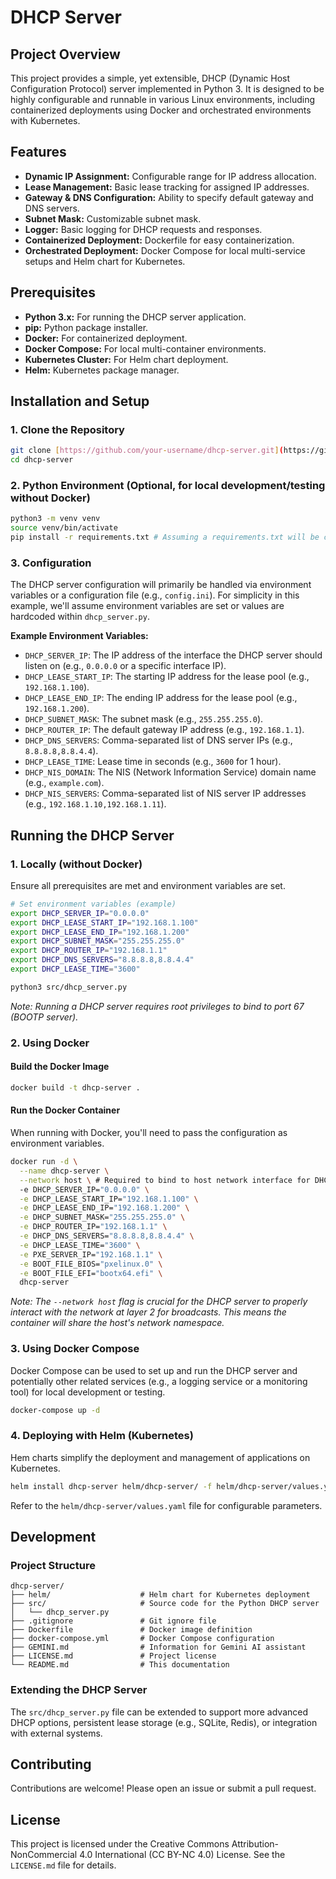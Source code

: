 # DHCP Server

## Project Overview

This project provides a simple, yet extensible, DHCP (Dynamic Host Configuration Protocol) server implemented in Python 3. It is designed to be highly configurable and runnable in various Linux environments, including containerized deployments using Docker and orchestrated environments with Kubernetes.

## Features

* **Dynamic IP Assignment:** Configurable range for IP address allocation.
* **Lease Management:** Basic lease tracking for assigned IP addresses.
* **Gateway & DNS Configuration:** Ability to specify default gateway and DNS servers.
* **Subnet Mask:** Customizable subnet mask.
* **Logger:** Basic logging for DHCP requests and responses.
* **Containerized Deployment:** Dockerfile for easy containerization.
* **Orchestrated Deployment:** Docker Compose for local multi-service setups and Helm chart for Kubernetes.

## Prerequisites

* **Python 3.x:** For running the DHCP server application.
* **pip:** Python package installer.
* **Docker:** For containerized deployment.
* **Docker Compose:** For local multi-container environments.
* **Kubernetes Cluster:** For Helm chart deployment.
* **Helm:** Kubernetes package manager.

## Installation and Setup

### 1. Clone the Repository

```bash
git clone [https://github.com/your-username/dhcp-server.git](https://github.com/your-username/dhcp-server.git)
cd dhcp-server
````

### 2. Python Environment (Optional, for local development/testing without Docker)

```bash
python3 -m venv venv
source venv/bin/activate
pip install -r requirements.txt # Assuming a requirements.txt will be created for dependencies
```

### 3. Configuration

The DHCP server configuration will primarily be handled via environment variables or a configuration file (e.g., `config.ini`). For simplicity in this example, we'll assume environment variables are set or values are hardcoded within `dhcp_server.py`.

**Example Environment Variables:**

  * `DHCP_SERVER_IP`: The IP address of the interface the DHCP server should listen on (e.g., `0.0.0.0` or a specific interface IP).
  * `DHCP_LEASE_START_IP`: The starting IP address for the lease pool (e.g., `192.168.1.100`).
  * `DHCP_LEASE_END_IP`: The ending IP address for the lease pool (e.g., `192.168.1.200`).
  * `DHCP_SUBNET_MASK`: The subnet mask (e.g., `255.255.255.0`).
  * `DHCP_ROUTER_IP`: The default gateway IP address (e.g., `192.168.1.1`).
  * `DHCP_DNS_SERVERS`: Comma-separated list of DNS server IPs (e.g., `8.8.8.8,8.8.4.4`).
  * `DHCP_LEASE_TIME`: Lease time in seconds (e.g., `3600` for 1 hour).
  * `DHCP_NIS_DOMAIN`: The NIS (Network Information Service) domain name (e.g., `example.com`).
  * `DHCP_NIS_SERVERS`: Comma-separated list of NIS server IP addresses (e.g., `192.168.1.10,192.168.1.11`).

## Running the DHCP Server

### 1. Locally (without Docker)

Ensure all prerequisites are met and environment variables are set.

```bash
# Set environment variables (example)
export DHCP_SERVER_IP="0.0.0.0"
export DHCP_LEASE_START_IP="192.168.1.100"
export DHCP_LEASE_END_IP="192.168.1.200"
export DHCP_SUBNET_MASK="255.255.255.0"
export DHCP_ROUTER_IP="192.168.1.1"
export DHCP_DNS_SERVERS="8.8.8.8,8.8.4.4"
export DHCP_LEASE_TIME="3600"

python3 src/dhcp_server.py
```

*Note: Running a DHCP server requires root privileges to bind to port 67 (BOOTP server).*

### 2. Using Docker

#### Build the Docker Image

```bash
docker build -t dhcp-server .
```

#### Run the Docker Container

When running with Docker, you'll need to pass the configuration as environment variables.

```bash
docker run -d \
  --name dhcp-server \
  --network host \ # Required to bind to host network interface for DHCP
  -e DHCP_SERVER_IP="0.0.0.0" \
  -e DHCP_LEASE_START_IP="192.168.1.100" \
  -e DHCP_LEASE_END_IP="192.168.1.200" \
  -e DHCP_SUBNET_MASK="255.255.255.0" \
  -e DHCP_ROUTER_IP="192.168.1.1" \
  -e DHCP_DNS_SERVERS="8.8.8.8,8.8.4.4" \
  -e DHCP_LEASE_TIME="3600" \
  -e PXE_SERVER_IP="192.168.1.1" \
  -e BOOT_FILE_BIOS="pxelinux.0" \
  -e BOOT_FILE_EFI="bootx64.efi" \
  dhcp-server
```

*Note: The `--network host` flag is crucial for the DHCP server to properly interact with the network at layer 2 for broadcasts. This means the container will share the host's network namespace.*

### 3. Using Docker Compose

Docker Compose can be used to set up and run the DHCP server and potentially other related services (e.g., a logging service or a monitoring tool) for local development or testing.

```bash
docker-compose up -d
```

### 4. Deploying with Helm (Kubernetes)

Hem charts simplify the deployment and management of applications on Kubernetes.

```bash
helm install dhcp-server helm/dhcp-server/ -f helm/dhcp-server/values.yaml
```

Refer to the `helm/dhcp-server/values.yaml` file for configurable parameters.

## Development

### Project Structure

```
dhcp-server/
├── helm/                    # Helm chart for Kubernetes deployment
├── src/                     # Source code for the Python DHCP server
│   └── dhcp_server.py
├── .gitignore               # Git ignore file
├── Dockerfile               # Docker image definition
├── docker-compose.yml       # Docker Compose configuration
├── GEMINI.md                # Information for Gemini AI assistant
├── LICENSE.md               # Project license
└── README.md                # This documentation
```

### Extending the DHCP Server

The `src/dhcp_server.py` file can be extended to support more advanced DHCP options, persistent lease storage (e.g., SQLite, Redis), or integration with external systems.

## Contributing

Contributions are welcome! Please open an issue or submit a pull request.

## License

This project is licensed under the Creative Commons Attribution-NonCommercial 4.0 International (CC BY-NC 4.0) License. See the `LICENSE.md` file for details.

````